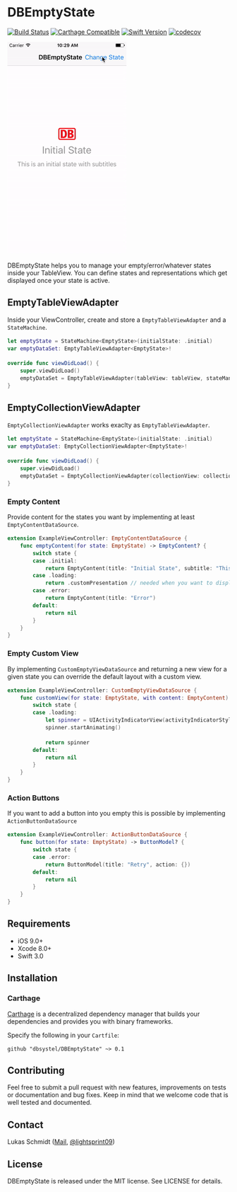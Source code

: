 # DBEmptyState
[![Build Status](https://travis-ci.org/dbsystel/DBEmptyState.svg?branch=master)](https://travis-ci.org/dbsystel/DBEmptyState)
[![Carthage Compatible](https://img.shields.io/badge/Carthage-compatible-4BC51D.svg?style=flat)](https://github.com/Carthage/Carthage)
[![Swift Version](https://img.shields.io/badge/Swift-3.0--3.1-F16D39.svg?style=flat)](https://developer.apple.com/swift)
[![codecov](https://codecov.io/gh/dbsystel/DBEmptyState/branch/master/graph/badge.svg)](https://codecov.io/gh/dbsystel/DBEmptyState)

![Demo Example Gif](example.gif) 

DBEmptyState helps you to manage your empty/error/whatever states inside your TableView. 
You can define states and representations which get displayed once your state is active.

## EmptyTableViewAdapter

Inside your ViewController, create and store a `EmptyTableViewAdapter` and a `StateMachine`.

```swift
let emptyState = StateMachine<EmptyState>(initialState: .initial)
var emptyDataSet: EmptyTableViewAdapter<EmptyState>!

override func viewDidLoad() {
    super.viewDidLoad()
    emptyDataSet = EmptyTableViewAdapter(tableView: tableView, stateManaging: emptyState, dataSource: self)
}
```

## EmptyCollectionViewAdapter

`EmptyCollectionViewAdapter` works exaclty as `EmptyTableViewAdapter`.

```swift
let emptyState = StateMachine<EmptyState>(initialState: .initial)
var emptyDataSet: EmptyCollectionViewAdapter<EmptyState>!

override func viewDidLoad() {
    super.viewDidLoad()
    emptyDataSet = EmptyCollectionViewAdapter(collectionView: collectionView, stateManaging: emptyState, dataSource: self)
}
```

### Empty Content
Provide content for the states you want by implementing at least `EmptyContentDataSource`.
```swift
extension ExampleViewController: EmptyContentDataSource {
    func emptyContent(for state: EmptyState) -> EmptyContent? {
        switch state {
        case .initial:
            return EmptyContent(title: "Initial State", subtitle: "This is an initial state with subtitles", image: UIImage(named: "image.png"))
        case .loading:
            return .customPresentation // needed when you want to display only a custom view
        case .error:
            return EmptyContent(title: "Error")
        default:
            return nil
        }
    } 
}
```

### Empty Custom View

By implementing `CustomEmptyViewDataSource` and returning a new view for a given state you can override the default layout with a custom view.

```swift
extension ExampleViewController: CustomEmptyViewDataSource {
    func customView(for state: EmptyState, with content: EmptyContent) -> UIView? {
        switch state {
        case .loading:
            let spinner = UIActivityIndicatorView(activityIndicatorStyle: .gray)
            spinner.startAnimating()
            
            return spinner
        default:
            return nil
        }
    }
}
```

### Action Buttons
If you want to add a button into you empty this is possible by implementing `ActionButtonDataSource`

```swift
extension ExampleViewController: ActionButtonDataSource {
    func button(for state: EmptyState) -> ButtonModel? {
        switch state {
        case .error:
            return ButtonModel(title: "Retry", action: {})
        default:
            return nil
        }
    }
}
```

## Requirements

- iOS 9.0+
- Xcode 8.0+
- Swift 3.0

## Installation

### Carthage

[Carthage](https://github.com/Carthage/Carthage) is a decentralized dependency manager that builds your dependencies and provides you with binary frameworks.

Specify the following in your `Cartfile`:

```ogdl
github "dbsystel/DBEmptyState" ~> 0.1
```
## Contributing
Feel free to submit a pull request with new features, improvements on tests or documentation and bug fixes. Keep in mind that we welcome code that is well tested and documented.

## Contact
Lukas Schmidt ([Mail](mailto:lukas.la.schmidt@deutschebahn.com), [@lightsprint09](https://twitter.com/lightsprint09))

## License
DBEmptyState is released under the MIT license. See LICENSE for details.
